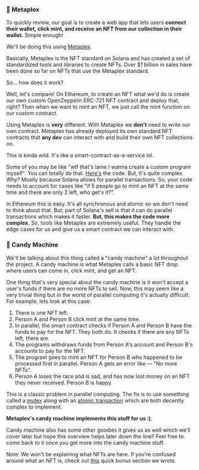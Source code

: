 ### 🐸 Metaplex

To quickly review, our goal is to create a web app that lets users **connect their wallet, click mint, and receive an NFT from our collection in their wallet.** Simple enough!

We'll be doing this using [Metaplex](https://www.metaplex.com).

Basically, Metaplex is the NFT standard on Solana and has created a set of standardized tools and libraries to create NFTs. Over $1 billion in sales have been done so far on NFTs that use the Metaplex standard.

So... how does it work?

Well, let's compare! On Ethereum, to create an NFT what we'd do is create our own custom OpenZeppelin ERC-721 NFT contract and deploy that, right? Then when we want to mint an NFT, we just call the mint function on our custom contract.

Using Metaplex is **very** different. With Metaplex we **don't** need to write our own contract. Metaplex has already deployed its own standard NFT contracts that **any dev** can interact with and build their own NFT collections on.

This is kinda wild. It's like a smart-contract-as-a-service lol.

Some of you may be like "wtf that's lame I wanna create a custom program myself". You can totally do that. [Here's](https://github.com/metaplex-foundation/metaplex/blob/master/rust/nft-candy-machine/src/lib.rs) the code. But, it's quite complex. Why? Mostly because Solana allows for parallel transactions. So, your code needs to account for cases like "if 5 people go to mint an NFT at the same time and there are only 2 left, who get's it?".

In Ethereum this is easy. It's all synchronous and atomic so we don't need to think about that. But, part of Solana's sell is that it can do parallel transactions which makes it faster. **But, this makes the code more complex.** So, tools like Metaplex are extremely useful. They handle the edge cases for us and give us a smart contract we can interact with.

### 🍭 Candy Machine

We'll be talking about this thing called a "candy machine" a lot throughout the project. A candy machine is what Metaplex calls a basic NFT drop where users can come in, click mint, and get an NFT.

One thing that's very special about the candy machine is it won't accept a user's funds if there are no more NFTs to sell. Now, this may seem like a very trivial thing but in the world of parallel computing it's actually difficult. For example, lets look at this case:

1. There is one NFT left.
2. Person A and Person B click mint at the same time.
3. In parallel, the smart contract checks if Person A and Person B have the funds to pay for the NFT. They both do. It checks if there are any NFTs left, there are.
4. The programs withdraws funds from Person A's account and Person B's accounts to pay for the NFT.
5. The program goes to mint an NFT for Person B who happened to be processed first in parallel. Person A gets an error like — "No more NFTs".
6. Person A loses the race and is sad, and has now lost money on an NFT they never received. Person B is happy.

This is a classic problem in parallel computing. The fix is to use something called a [mutex](https://doc.rust-lang.org/std/sync/struct.Mutex.html) along with an [atomic transaction](https://en.wikipedia.org/wiki/Atomicity_(database_systems)) which are both decently complex to implement.

**Metaplex's candy machine implements this stuff for us :).**

Candy machine also has some other goodies it gives us as well which we'll cover later but hope this overview helps later down the line!! Feel free to come back to it once you get more into the candy machine stuff.

Note: We won't be explaining what NFTs are here. If you're confused around what an NFT is, check out [this](https://github.com/buildspace/buildspace-projects/blob/main/NFT_Collection/en/Section_1/Lesson_1_What_Is_A_NFT.md) quick bonus section we wrote.
